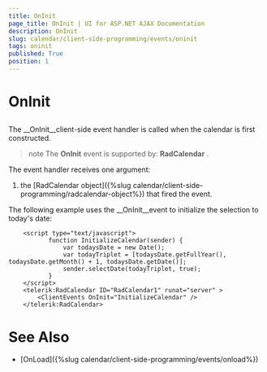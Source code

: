 ```yaml
---
title: OnInit
page_title: OnInit | UI for ASP.NET AJAX Documentation
description: OnInit
slug: calendar/client-side-programming/events/oninit
tags: oninit
published: True
position: 1
---
```


# OnInit



## 

The __OnInit__client-side event handler is called when the calendar is first constructed.

>note The __OnInit__ event is supported by: __RadCalendar__ .
>


The event handler receives one argument:

1. the [RadCalendar object]({%slug calendar/client-side-programming/radcalendar-object%}) that fired the event.

The following example uses the __OnInit__event to initialize the selection to today's date:

````ASPNET
	<script type="text/javascript">
	       function InitializeCalendar(sender) {
	           var todaysDate = new Date();
	           var todayTriplet = [todaysDate.getFullYear(), todaysDate.getMonth() + 1, todaysDate.getDate()];
	           sender.selectDate(todayTriplet, true);
	       }
	</script>
	<telerik:RadCalendar ID="RadCalendar1" runat="server" >
	    <ClientEvents OnInit="InitializeCalendar" />
	</telerik:RadCalendar>
````



# See Also

 * [OnLoad]({%slug calendar/client-side-programming/events/onload%})
